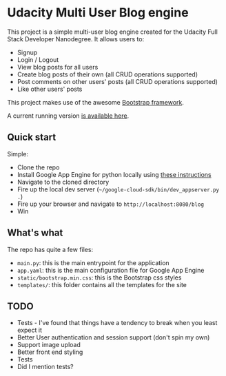 # Udacity Multi User Blog engine
This project is a simple multi-user blog engine created for the Udacity Full Stack Developer Nanodegree.  It allows users to:
- Signup
- Login / Logout
- View blog posts for all users
- Create blog posts of their own (all CRUD operations supported)
- Post comments on other users' posts (all CRUD operations supported)
- Like other users' posts

This project makes use of the awesome [Bootstrap framework](http://getbootstrap.com/).

A current running version [is available here](https://blog-udacity-163416.appspot.com/blog/newpost).

## Quick start

Simple:

- Clone the repo
- Install Google App Engine for python locally using [these instructions](https://cloud.google.com/appengine/docs/standard/python/how-to)
- Navigate to the cloned directory
- Fire up the local dev server (`~/google-cloud-sdk/bin/dev_appserver.py .`)
- Fire up your browser and navigate to `http://localhost:8080/blog`
- Win

## What's what
The repo has quite a few files:

- `main.py`: this is the main entrypoint for the application
- `app.yaml`: this is the main configuration file for Google App Engine
- `static/bootstrap.min.css`: this is the Bootstrap css styles
- `templates/`: this folder contains all the templates for the site

## TODO
- Tests - I've found that things have a tendency to break when you least expect it
- Better User authentication and session support (don't spin my own)
- Support image upload
- Better front end styling
- Tests
- Did I mention tests?

